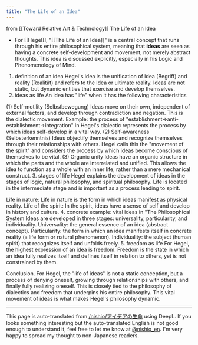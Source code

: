 ```yaml
---
title: "The Life of an Idea"
---
```


from  [[Toward Relative Art & Technology]]
The Life of an Idea
- For [[Hegel]], "[[The Life of an Idea]]" is a central concept that runs through his entire philosophical system, meaning that **ideas** are seen as having a concrete self-development and movement, not merely abstract thoughts. This idea is discussed explicitly, especially in his Logic and Phenomenology of Mind.

1. definition of an idea
Hegel's idea is the unification of idea (Begriff) and reality (Realität) and refers to the Idea or ultimate reality.
Ideas are not static, but dynamic entities that exercise and develop themselves.
2. ideas as life
An idea has "life" when it has the following characteristics

(1) Self-motility (Selbstbewegung)
Ideas move on their own, independent of external factors, and develop through contradiction and negation. This is the dialectic movement.
Example: the process of "establishment→anti-establishment→integration" in Hegel's dialectic represents the process by which ideas self-develop in a vital way.
(2) Self-awareness (Selbsterkenntnis)
Ideas objectify themselves and recognize themselves through their relationships with others.
Hegel calls this the "movement of the spirit" and considers the process by which ideas become conscious of themselves to be vital.
(3) Organic unity
Ideas have an organic structure in which the parts and the whole are interrelated and unified. This allows the idea to function as a whole with an inner life, rather than a mere mechanical construct.
3. stages of life
Hegel explains the development of ideas in the stages of logic, natural philosophy, and spiritual philosophy. Life is located in the intermediate stage and is important as a process leading to spirit.

Life in nature: Life in nature is the form in which ideas manifest as physical reality.
Life of the spirit: In the spirit, ideas have a sense of self and develop in history and culture.
4. concrete example: vital ideas in "The Philosophical System
Ideas are developed in three stages: universality, particularity, and individuality.
Universality: the general essence of an idea (abstract concept).
Particularity: the form in which an idea manifests itself in concrete reality (a life form or natural phenomenon).
Individuality: the subject (human spirit) that recognizes itself and unfolds freely.
5. freedom as life
For Hegel, the highest expression of an idea is freedom. Freedom is the state in which an idea fully realizes itself and defines itself in relation to others, yet is not constrained by them.

Conclusion.
For Hegel, the "life of ideas" is not a static conception, but a process of denying oneself, growing through relationships with others, and finally fully realizing oneself. This is closely tied to the philosophy of dialectics and freedom that underpins his entire philosophy. This vital movement of ideas is what makes Hegel's philosophy dynamic.

---
This page is auto-translated from [/nishio/アイデアの生命](https://scrapbox.io/nishio/アイデアの生命) using DeepL. If you looks something interesting but the auto-translated English is not good enough to understand it, feel free to let me know at [@nishio_en](https://twitter.com/nishio_en). I'm very happy to spread my thought to non-Japanese readers.